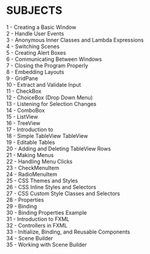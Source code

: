 # SUBJECTS

1 - Creating a Basic Window\
2 - Handle User Events\
3 - Anonymous Inner Classes and Lambda Expressions\
4 - Switching Scenes\
5 - Creating Alert Boxes\
6 - Communicating Between Windows\
7 - Closing the Program Properly\
8 - Embedding Layouts\
9 - GridPane\
10 - Extract and Validate Input\
11 - CheckBox\
12 - ChoiceBox (Drop Down Menu)\
13 - Listening for Selection Changes\
14 - ComboBox\
15 - ListView\
16 - TreeView\
17 - Introduction to\
18 - Simple TableView TableView\
19 - Editable Tables\
20 - Adding and Deleting TableView Rows\
21 - Making Menus\
22 - Handling Menu Clicks\
23 - CheckMenuItem\
24 - RadioMenuItem\
25 - CSS Themes and Styles\
26 - CSS Inline Styles and Selectors\
27 - CSS Custom Style Classes and Selectors\
28 - Properties\
29 - Binding\
30 - Binding Properties Example\
31 - Introduction to FXML\
32 - Controllers in FXML\
33 - Initialize, Binding, and Reusable Components\
34 - Scene Builder\
35 - Working with Scene Builder
